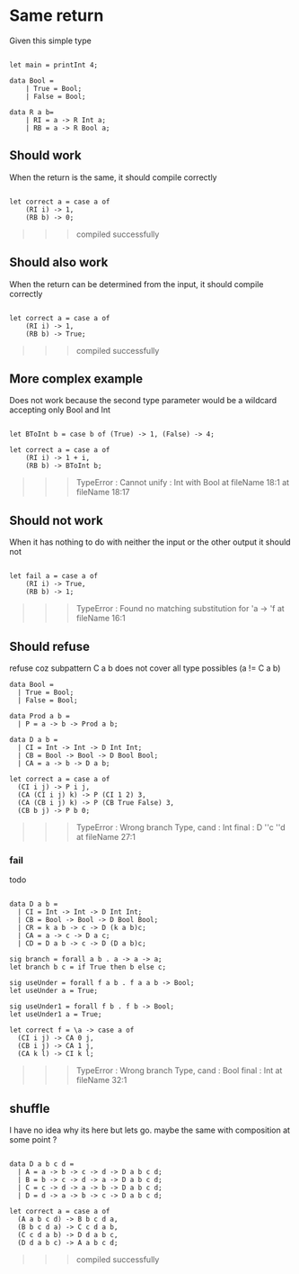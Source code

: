 # Same return

Given this simple type 
```

let main = printInt 4;

data Bool = 
    | True = Bool;
    | False = Bool;

data R a b= 
    | RI = a -> R Int a;
    | RB = a -> R Bool a;

```

## Should work

When the return is the same, it should compile correctly
```

let correct a = case a of
    (RI i) -> 1,
    (RB b) -> 0;

```
>>>compiled successfully

## Should also work

When the return can be determined from the input, it should compile correctly
```

let correct a = case a of
    (RI i) -> 1,
    (RB b) -> True;

```
>>>compiled successfully

## More complex example

Does not work because the second type parameter would be a wildcard accepting only Bool and Int
```

let BToInt b = case b of (True) -> 1, (False) -> 4;

let correct a = case a of
    (RI i) -> 1 + i,
    (RB b) -> BToInt b;

```
>>>TypeError : Cannot unify : Int with Bool at fileName 18:1 at fileName 18:17

## Should not work

When it has nothing to do with neither the input or the other output it should not
```

let fail a = case a of
    (RI i) -> True,
    (RB b) -> 1;
``` 
>>>TypeError : Found no matching substitution for 'a -> 'f at fileName 16:1

## Should refuse

refuse coz subpattern C a b does not cover all type possibles (a != C a b)
```
data Bool =
  | True = Bool;
  | False = Bool;

data Prod a b = 
  | P = a -> b -> Prod a b;

data D a b = 
  | CI = Int -> Int -> D Int Int;
  | CB = Bool -> Bool -> D Bool Bool;
  | CA = a -> b -> D a b;

let correct a = case a of
  (CI i j) -> P i j,
  (CA (CI i j) k) -> P (CI 1 2) 3,
  (CA (CB i j) k) -> P (CB True False) 3,
  (CB b j) -> P b 0;

```
>>>TypeError : Wrong branch Type, cand : Int final : D ''c ''d at fileName 27:1

### fail 

todo
```

data D a b = 
  | CI = Int -> Int -> D Int Int;
  | CB = Bool -> Bool -> D Bool Bool;
  | CR = k a b -> c -> D (k a b)c;
  | CA = a -> c -> D a c;
  | CD = D a b -> c -> D (D a b)c;

sig branch = forall a b . a -> a -> a;
let branch b c = if True then b else c;

sig useUnder = forall f a b . f a a b -> Bool;
let useUnder a = True;

sig useUnder1 = forall f b . f b -> Bool;
let useUnder1 a = True;

let correct f = \a -> case a of
  (CI i j) -> CA 0 j,
  (CB i j) -> CA 1 j,
  (CA k l) -> CI k l;
```
>>>TypeError : Wrong branch Type, cand : Bool final : Int at fileName 32:1


## shuffle

I have no idea why its here but lets go. maybe the same with composition at some point ?

```

data D a b c d = 
  | A = a -> b -> c -> d -> D a b c d;
  | B = b -> c -> d -> a -> D a b c d;
  | C = c -> d -> a -> b -> D a b c d;
  | D = d -> a -> b -> c -> D a b c d;

let correct a = case a of 
  (A a b c d) -> B b c d a,
  (B b c d a) -> C c d a b,
  (C c d a b) -> D d a b c,
  (D d a b c) -> A a b c d;
```
>>>compiled successfully
